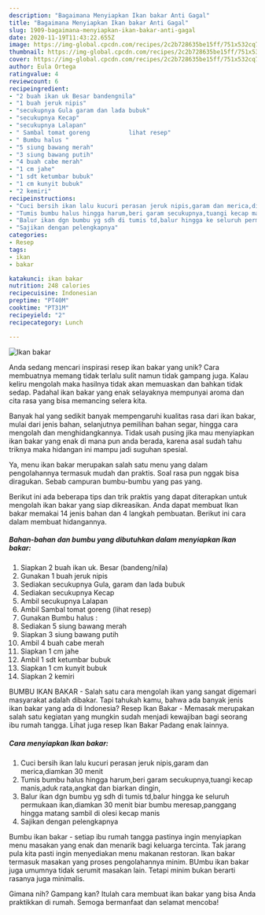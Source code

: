 ```yaml
---
description: "Bagaimana Menyiapkan Ikan bakar Anti Gagal"
title: "Bagaimana Menyiapkan Ikan bakar Anti Gagal"
slug: 1909-bagaimana-menyiapkan-ikan-bakar-anti-gagal
date: 2020-11-19T11:43:22.655Z
image: https://img-global.cpcdn.com/recipes/2c2b728635be15ff/751x532cq70/ikan-bakar-foto-resep-utama.jpg
thumbnail: https://img-global.cpcdn.com/recipes/2c2b728635be15ff/751x532cq70/ikan-bakar-foto-resep-utama.jpg
cover: https://img-global.cpcdn.com/recipes/2c2b728635be15ff/751x532cq70/ikan-bakar-foto-resep-utama.jpg
author: Eula Ortega
ratingvalue: 4
reviewcount: 6
recipeingredient:
- "2 buah ikan uk Besar bandengnila"
- "1 buah jeruk nipis"
- "secukupnya Gula garam dan lada bubuk"
- "secukupnya Kecap"
- "secukupnya Lalapan"
- " Sambal tomat goreng           lihat resep"
- " Bumbu halus "
- "5 siung bawang merah"
- "3 siung bawang putih"
- "4 buah cabe merah"
- "1 cm jahe"
- "1 sdt ketumbar bubuk"
- "1 cm kunyit bubuk"
- "2 kemiri"
recipeinstructions:
- "Cuci bersih ikan lalu kucuri perasan jeruk nipis,garam dan merica,diamkan 30 menit"
- "Tumis bumbu halus hingga harum,beri garam secukupnya,tuangi kecap manis,aduk rata,angkat dan biarkan dingin,"
- "Balur ikan dgn bumbu yg sdh di tumis td,balur hingga ke seluruh permukaan ikan,diamkan 30 menit biar bumbu meresap,panggang hingga matang sambil di olesi kecap manis"
- "Sajikan dengan pelengkapnya"
categories:
- Resep
tags:
- ikan
- bakar

katakunci: ikan bakar 
nutrition: 248 calories
recipecuisine: Indonesian
preptime: "PT40M"
cooktime: "PT31M"
recipeyield: "2"
recipecategory: Lunch

---
```



![Ikan bakar](https://img-global.cpcdn.com/recipes/2c2b728635be15ff/751x532cq70/ikan-bakar-foto-resep-utama.jpg)

Anda sedang mencari inspirasi resep ikan bakar yang unik? Cara membuatnya memang tidak terlalu sulit namun tidak gampang juga. Kalau keliru mengolah maka hasilnya tidak akan memuaskan dan bahkan tidak sedap. Padahal ikan bakar yang enak selayaknya mempunyai aroma dan cita rasa yang bisa memancing selera kita.

Banyak hal yang sedikit banyak mempengaruhi kualitas rasa dari ikan bakar, mulai dari jenis bahan, selanjutnya pemilihan bahan segar, hingga cara mengolah dan menghidangkannya. Tidak usah pusing jika mau menyiapkan ikan bakar yang enak di mana pun anda berada, karena asal sudah tahu triknya maka hidangan ini mampu jadi suguhan spesial.

Ya, menu ikan bakar merupakan salah satu menu yang dalam pengolahannya termasuk mudah dan praktis. Soal rasa pun nggak bisa diragukan. Sebab campuran bumbu-bumbu yang pas yang.


Berikut ini ada beberapa tips dan trik praktis yang dapat diterapkan untuk mengolah ikan bakar yang siap dikreasikan. Anda dapat membuat Ikan bakar memakai 14 jenis bahan dan 4 langkah pembuatan. Berikut ini cara dalam membuat hidangannya.

<!--inarticleads1-->

##### Bahan-bahan dan bumbu yang dibutuhkan dalam menyiapkan Ikan bakar:

1. Siapkan 2 buah ikan uk. Besar (bandeng/nila)
1. Gunakan 1 buah jeruk nipis
1. Sediakan secukupnya Gula, garam dan lada bubuk
1. Sediakan secukupnya Kecap
1. Ambil secukupnya Lalapan
1. Ambil  Sambal tomat goreng           (lihat resep)
1. Gunakan  Bumbu halus :
1. Sediakan 5 siung bawang merah
1. Siapkan 3 siung bawang putih
1. Ambil 4 buah cabe merah
1. Siapkan 1 cm jahe
1. Ambil 1 sdt ketumbar bubuk
1. Siapkan 1 cm kunyit bubuk
1. Siapkan 2 kemiri


BUMBU IKAN BAKAR - Salah satu cara mengolah ikan yang sangat digemari masyarakat adalah dibakar. Tapi tahukah kamu, bahwa ada banyak jenis ikan bakar yang ada di Indonesia? Resep Ikan Bakar - Memasak merupakan salah satu kegiatan yang mungkin sudah menjadi kewajiban bagi seorang ibu rumah tangga. Lihat juga resep Ikan Bakar Padang enak lainnya. 

<!--inarticleads2-->

##### Cara menyiapkan Ikan bakar:

1. Cuci bersih ikan lalu kucuri perasan jeruk nipis,garam dan merica,diamkan 30 menit
1. Tumis bumbu halus hingga harum,beri garam secukupnya,tuangi kecap manis,aduk rata,angkat dan biarkan dingin,
1. Balur ikan dgn bumbu yg sdh di tumis td,balur hingga ke seluruh permukaan ikan,diamkan 30 menit biar bumbu meresap,panggang hingga matang sambil di olesi kecap manis
1. Sajikan dengan pelengkapnya


Bumbu ikan bakar - setiap ibu rumah tangga pastinya ingin menyiapkan menu masakan yang enak dan menarik bagi keluarga tercinta. Tak jarang pula kita pasti ingin menyediakan menu makanan restoran. Ikan bakar termasuk masakan yang proses pengolahannya minim. BUmbu ikan bakar juga umumnya tidak serumit masakan lain. Tetapi minim bukan berarti rasanya juga minimalis. 

Gimana nih? Gampang kan? Itulah cara membuat ikan bakar yang bisa Anda praktikkan di rumah. Semoga bermanfaat dan selamat mencoba!
